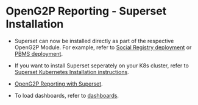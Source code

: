 # OpenG2P Reporting - Superset Installation

- Superset can now be installed directly as part of the respective OpenG2P Module. For example, refer to [Social Registry deployment](https://docs.openg2p.org/social-registry/deployment) or [PBMS deployment](https://docs.openg2p.org/pbms/deployment).

- If you want to install Superset seperately on your K8s cluster, refer to [Superset Kubernetes Installation instructions](https://superset.apache.org/docs/installation/kubernetes).

- [OpenG2P Reporting with Superset](https://docs.openg2p.org/monitoring-and-reporting/apache-superset).

- To load dashboards, refer to [dashboards](dashboards/).
